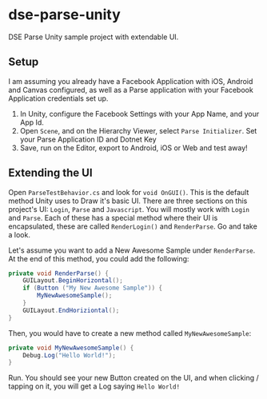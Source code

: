 # dse-parse-unity
DSE Parse Unity sample project with extendable UI. 

## Setup

I am assuming you already have a Facebook Application with iOS, Android and Canvas configured, as well as a Parse application with your Facebook Application credentials set up.

1. In Unity, configure the Facebook Settings with your App Name, and your App Id.
2. Open `Scene`, and on the Hierarchy Viewer, select `Parse Initializer`. Set your Parse Application ID and Dotnet Key
3. Save, run on the Editor, export to Android, iOS or Web and test away!

## Extending the UI

Open `ParseTestBehavior.cs` and look for `void OnGUI()`. This is the default method Unity uses to Draw it's basic UI. There are three sections on this project's UI: `Login`, `Parse` and `Javascript`. You will mostly work with `Login` and `Parse`. Each of these has a special method where their UI is encapsulated, these are called `RenderLogin()` and `RenderParse`. Go and take a look.

Let's assume you want to add a New Awesome Sample under `RenderParse`. At the end of this method, you could add the following:

```csharp
private void RenderParse() {
    GUILayout.BeginHorizontal();
    if (Button ("My New Awesome Sample")) {
        MyNewAwesomeSample();
    }
    GUILayout.EndHoriziontal();
}
```

Then, you would have to create a new method called `MyNewAwesomeSample`:

```csharp
private void MyNewAwesomeSample() {
    Debug.Log("Hello World!");
}
```

Run. You should see your new Button created on the UI, and when clicking / tapping on it, you will get a Log saying `Hello World!`
